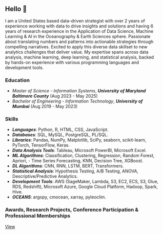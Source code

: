## Hello 👋
I am a United States based data-driven strategist with over 2 years of experience working with data to drive insights and solutions and having 6 years of research experience in the Application of Data Science, Machine Learning & AI in the Oceanography & Earth Sciences sphere. Passionate about translating numbers and patterns into actionable strategies through compelling narratives. Excited to apply this diverse data skillset to new analytics challenges that deliver value. My expertise spans across data analysis, machine learning, deep learning, and statistical analysis, backed by hands-on experience with various programming languages and development tools.

### Education
- *Master of Science - Information Systems*, ***University of Maryland Baltimore County*** (Aug 2023 - May 2025)
- *Bachelor of Engineering - Information Technology*, ***University of Mumbai*** (Aug 2019 - May 2023)

### Skills 
- ***Languages***: Python, R, HTML, CSS, JavaScript.
- ***Databases***: SQL, MySQL, PostgreSQL, PL/SQL.
- ***Libraries***: Pandas, NumPy, Matplotlib, SciPy, seaborn, scikit-learn, PyTorch, TensorFlow, Keras.
- ***Data Analysis Tools***: Tableau, Microsoft PowerBI, Microsoft Excel.
- ***ML Algorithms***: Classification, Clustering, Regression, Random Forest, Apriori, - Time Series Forecasting, KNN, Decision Tree, XGBoost. 
- ***DL Algorithms***: CNN, RNN, LSTM, BERT, Transformers.
- ***Statistical Analysis***: Hypothesis Testing, A/B Testing, ANOVA, Descriptive/Predictive Analytics.
- ***Development Tools***: AWS (SageMaker, Lambda, S3, EC2, ECS, S3, Glue, RDS, Redshift), Microsoft Azure, Google Cloud Platform, Hadoop, Spark, Hive.
- ***OCEANS***: argopy, cmocean, xarray, pyleoclim.

### Awards, Research Projects, Conference Participation & Professional Memberships 
[View](https://github.com/SomitaChaudhari/SomitaChaudhari/blob/main/Research%20Projects.md)


